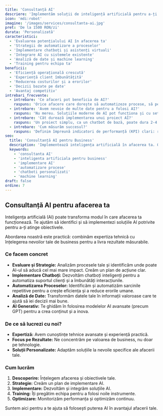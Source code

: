 ```yaml
---
title: 'Consultanță AI'
descriere: 'Implementăm soluții de inteligență artificială pentru a-ți automatiza afacerea și a crește eficiența.'
icon: 'mdi:robot'
imagine: '/images/services/consultanta-ai.jpg'
pret: 'De la 1500 RON/zi'
durata: 'Personalizată'
caracteristici:
  - 'Evaluarea potențialului AI în afacerea ta'
  - 'Strategii de automatizare a proceselor'
  - 'Implementare chatboți și asistenți virtuali'
  - 'Integrare AI cu sistemele existente'
  - 'Analiză de date și machine learning'
  - 'Training pentru echipa ta'
beneficii:
  - 'Eficiență operațională crescută'
  - 'Experiență client îmbunătățită'
  - 'Reducerea costurilor și a erorilor'
  - 'Decizii bazate pe date'
  - 'Avantaj competitiv'
intrebari_frecvente:
  - intrebare: 'Ce afaceri pot beneficia de AI?'
    raspuns: 'Orice afacere care dorește să automatizeze procese, să personalizeze experiența clienților sau să analizeze date. De la retail și servicii, la producție și sănătate, evaluăm unde poate AI-ul să aducă cea mai mare valoare.'
  - intrebare: 'Avem nevoie de multe date pentru a folosi AI?'
    raspuns: 'Nu mereu. Soluțiile moderne de AI pot funcționa și cu seturi de date mai mici. Putem, de asemenea, să te ajutăm să colectezi datele necesare pentru viitor.'
  - intrebare: 'Cât durează implementarea unui proiect AI?'
    raspuns: 'Un proiect simplu, ca un chatbot de bază, poate dura 2-4 săptămâni. Proiectele complexe pot dura 3-6 luni. Oferim un calendar clar după evaluarea inițială.'
  - intrebare: 'Cum măsurăm succesul?'
    raspuns: 'Definim împreună indicatori de performanță (KPI) clari: reducerea timpului pe sarcini, creșterea conversiilor, etc. Urmărim acești indicatori pentru a calcula rentabilitatea investiției (ROI).'
seo:
  title: 'Consultanță AI pentru Business'
  description: 'Implementează inteligența artificială în afacerea ta. Oferim automatizare, chatboți personalizați și soluții AI adaptate nevoilor tale.'
  keywords:
    - 'consultanta AI'
    - 'inteligenta artificiala pentru business'
    - 'implementare AI'
    - 'automatizare procese'
    - 'chatboti personalizati'
    - 'machine learning'
draft: false
ordine: 7
---
```


## Consultanță AI pentru afacerea ta

Inteligența artificială (AI) poate transforma modul în care afacerea ta funcționează. Te ajutăm să identifici și să implementezi soluțiile AI potrivite pentru a-ți atinge obiectivele.

Abordarea noastră este practică: combinăm expertiza tehnică cu înțelegerea nevoilor tale de business pentru a livra rezultate măsurabile.

### Ce facem concret

*   **Evaluare și Strategie:** Analizăm procesele tale și identificăm unde poate AI-ul să aducă cel mai mare impact. Creăm un plan de acțiune clar.
*   **Implementare Chatboți:** Dezvoltăm chatboți inteligenți pentru a automatiza suportul clienți și a îmbunătăți interacțiunile.
*   **Automatizarea Proceselor:** Identificăm și automatizăm sarcinile repetitive pentru a crește eficiența și a reduce erorile umane.
*   **Analiză de Date:** Transformăm datele tale în informații valoroase care te ajută să iei decizii mai bune.
*   **AI Generativ:** Te ghidăm în folosirea modelelor AI avansate (precum GPT) pentru a crea conținut și a inova.

### De ce să lucrezi cu noi?

*   **Expertiză:** Avem cunoștințe tehnice avansate și experiență practică.
*   **Focus pe Rezultate:** Ne concentrăm pe valoarea de business, nu doar pe tehnologie.
*   **Soluții Personalizate:** Adaptăm soluțiile la nevoile specifice ale afacerii tale.

### Cum lucrăm

1.  **Descoperire:** Înțelegem afacerea și obiectivele tale.
2.  **Strategie:** Creăm un plan de implementare AI.
3.  **Implementare:** Dezvoltăm și integrăm soluțiile AI.
4.  **Training:** Îți pregătim echipa pentru a folosi noile instrumente.
5.  **Optimizare:** Monitorizăm performanța și optimizăm continuu.

Suntem aici pentru a te ajuta să folosești puterea AI în avantajul afacerii tale.

